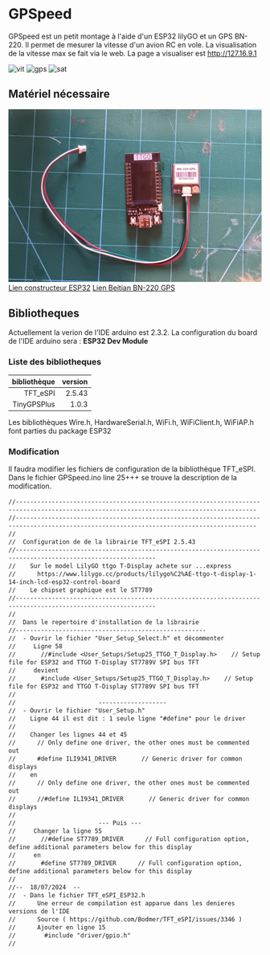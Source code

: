 

# GPSpeed

GPSpeed est un petit montage à l'aide d'un ESP32 lilyGO et un GPS BN-220.
Il permet de mesurer la vitesse d'un avion RC en vole. La visualisation de la vitesse max se fait via le web. La page a visualiser est http://127.16.9.1 

![vit](https://raw.githubusercontent.com/Runsys16/GPSpeed/main/images/ecran-vit.jpg)
![gps](https://raw.githubusercontent.com/Runsys16/GPSpeed/main/images/ecran-gps.jpg)
![sat](https://raw.githubusercontent.com/Runsys16/GPSpeed/main/images/ecran-sat.jpg)

## Matériel nécessaire

![ESP32](https://raw.githubusercontent.com/Runsys16/GPSpeed/main/images/esp32-bn220.jpg)
[Lien constructeur ESP32](https://www.lilygo.cc/products/lilygo%C2%AE-ttgo-t-display-1-14-inch-lcd-esp32-control-board)
[Lien Beitian BN-220 GPS](https://store.beitian.com/products/beitian-ubx-m8030-g-mouse-supports-gps-qzss-and-sbas-fixed-wing-traversing-aircraft-gps-module-antenna-bn-180-220-280-357-880-880q?_pos=1&_sid=5e89e94dd&_ss=r&variant=46694929989919)

## Bibliotheques
Actuellement la verion de l'IDE arduino est 2.3.2. La configuration du board de l'IDE arduino sera : **ESP32 Dev Module**
### Liste des bibliotheques
|bibliothèque|version|
|---:|---:|
|TFT_eSPI|2.5.43|
|TinyGPSPlus|1.0.3|

Les bibliothèques Wire.h, HardwareSerial.h, WiFi.h, WiFiClient.h, WiFiAP.h font parties du package ESP32

### Modification
Il faudra modifier les fichiers de configuration de la bibliothèque TFT_eSPI. Dans le fichier GPSpeed.ino line 25+++ se trouve la description de la modification.
```
//-----------------------------------------------------------------------------------------------------------------------------------------
//-----------------------------------------------------------------------------------------------------------------------------------------
//
//  Configuration de de la librairie TFT_eSPI 2.5.43
//-------------------------------------------------------------------------------------------------------------
//    Sur le model LilyGO ttgo T-Display achete sur ...express 
//      https://www.lilygo.cc/products/lilygo%C2%AE-ttgo-t-display-1-14-inch-lcd-esp32-control-board
//    Le chipset graphique est le ST7789
//-------------------------------------------------------------------------------------------------------------
//    
//  Dans le repertoire d'installation de la librairie
//-----------------------------------------------------
//  - Ouvrir le fichier "User_Setup_Select.h" et décommenter 
//     Ligne 58
//       //#include <User_Setups/Setup25_TTGO_T_Display.h>    // Setup file for ESP32 and TTGO T-Display ST7789V SPI bus TFT
//     devient
//       #include <User_Setups/Setup25_TTGO_T_Display.h>    // Setup file for ESP32 and TTGO T-Display ST7789V SPI bus TFT
//
//                       -------------------
//  - Ouvrir le fichier "User_Setup.h" 
//    Ligne 44 il est dit : 1 seule ligne "#define" pour le driver
//    
//    Changer les lignes 44 et 45
//      // Only define one driver, the other ones must be commented out
//      #define ILI9341_DRIVER       // Generic driver for common displays
//    en
//      // Only define one driver, the other ones must be commented out
//      //#define ILI9341_DRIVER       // Generic driver for common displays
//
//                       --- Puis ---
//     Changer la ligne 55
//       //#define ST7789_DRIVER      // Full configuration option, define additional parameters below for this display
//     en
//       #define ST7789_DRIVER      // Full configuration option, define additional parameters below for this display
//
//--  18/07/2024  --
//  - Dans le fichier TFT_eSPI_ESP32.h 
//      Une erreur de compilation est apparue dans les denieres versions de l'IDE
//      Source ( https://github.com/Bodmer/TFT_eSPI/issues/3346 )
//      Ajouter en ligne 15
//        #include "driver/gpio.h"
//

```

